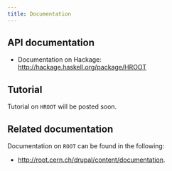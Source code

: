 ```yaml
---
title: Documentation
---
```



API documentation
-----------------

- Documentation on Hackage: <http://hackage.haskell.org/package/HROOT>

Tutorial 
--------

Tutorial on <code>HROOT</code> will be posted soon. 

Related documentation
---------------------
Documentation on <code>ROOT</code> can be found in the following:  

- <http://root.cern.ch/drupal/content/documentation>.
 

